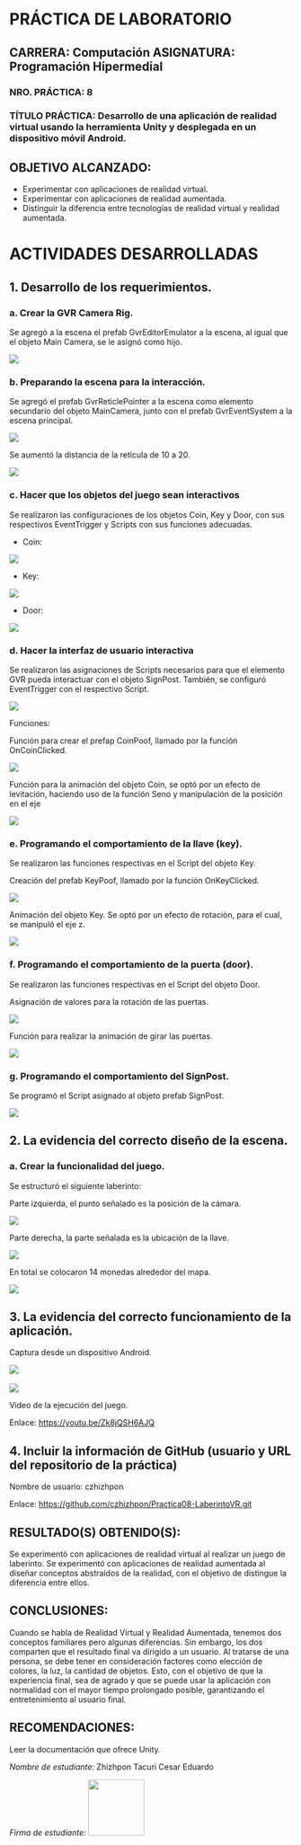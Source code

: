 
# PRÁCTICA DE LABORATORIO 

## CARRERA: Computación	ASIGNATURA: Programación Hipermedial
### NRO. PRÁCTICA:	8	
### TÍTULO PRÁCTICA: Desarrollo de una aplicación de realidad virtual usando la herramienta Unity y desplegada en un dispositivo móvil Android.
## OBJETIVO ALCANZADO:
- Experimentar con aplicaciones de realidad virtual.
- Experimentar con aplicaciones de realidad aumentada.
- Distinguir la diferencia entre tecnologías de realidad virtual y realidad aumentada.
# ACTIVIDADES DESARROLLADAS
## 1.	Desarrollo de los requerimientos.

### a.	Crear la GVR Camera Rig.

Se agregó a la escena el prefab GvrEditorEmulator a la escena, al igual que el objeto Main Camera, se le asignó como hijo. 

<img src="readme_img/1.png">

### b.	Preparando la escena para la interacción.

Se agregó el prefab GvrReticlePointer a la escena como elemento secundario del objeto MainCamera, junto con el prefab GvrEventSystem a la escena principal.

<img src="readme_img/2.png">

Se aumentó la distancia de la retícula de 10 a 20.

<img src="readme_img/3.png"> 

### c.	Hacer que los objetos del juego sean interactivos

Se realizaron las configuraciones de los objetos Coin, Key y Door, con sus respectivos EventTrigger y Scripts con sus funciones adecuadas.

- Coin:
 
<img src="readme_img/4.png">

- Key:
 
<img src="readme_img/5.png">

- Door:
 
<img src="readme_img/6.png">

### d.	Hacer la interfaz de usuario interactiva

Se realizaron las asignaciones de Scripts necesarios para que el elemento GVR pueda interactuar con el objeto SignPost. También, se configuró EventTrigger con el respectivo Script.

<img src="readme_img/7.png">

Funciones:

Función para crear el prefap CoinPoof, llamado por la función OnCoinClicked.
 
<img src="readme_img/8.png">

Función para la animación del objeto Coin, se optó por un efecto de levitación, haciendo uso de la función Seno y manipulación de la posición en el eje 

<img src="readme_img/9.png">

### e.	Programando el comportamiento de la llave (key).

Se realizaron las funciones respectivas en el Script del objeto Key.

Creación del prefab KeyPoof, llamado por la función OnKeyClicked.

<img src="readme_img/10.png"> 

Animación del objeto Key. Se optó por un efecto de rotación, para el cual, se manipuló el eje z.
 
<img src="readme_img/11.png"> 

### f.	Programando el comportamiento de la puerta (door).

Se realizaron las funciones respectivas en el Script del objeto Door.

Asignación de valores para la rotación de las puertas.

<img src="readme_img/12.png">  

Función para realizar la animación de girar las puertas.

<img src="readme_img/13.png"> 

### g.	Programando el comportamiento del SignPost.

Se programó el Script asignado al objeto prefab SignPost.

<img src="readme_img/14.png"> 

## 2.	La evidencia del correcto diseño de la escena.

### a. Crear la funcionalidad del juego.
Se estructuró el siguiente laberinto:

Parte izquierda, el punto señalado es la posición de la cámara.

<img src="readme_img/15.png"> 
 
Parte derecha, la parte señalada es la ubicación de la llave.
 
<img src="readme_img/16.png"> 
 
En total se colocaron 14 monedas alrededor del mapa.

<img src="readme_img/17.png"> 

## 3.	La evidencia del correcto funcionamiento de la aplicación.

Captura desde un dispositivo Android.
 
<img src="readme_img/18.png">
<br>
<br>
<img src="readme_img/19.png"> 
 
Video de la ejecución del juego.

Enlace: https://youtu.be/Zk8jQSH6AJQ

## 4.	Incluir la información de GitHub (usuario y URL del repositorio de la práctica)

Nombre de usuario: czhizhpon

Enlace: https://github.com/czhizhpon/Practica08-LaberintoVR.git

## RESULTADO(S) OBTENIDO(S):
Se experimentó con aplicaciones de realidad virtual al realizar un juego de laberinto. Se experimentó con aplicaciones de realidad aumentada al diseñar conceptos abstraídos de la realidad, con el objetivo de distingue la diferencia entre ellos.

## CONCLUSIONES:
Cuando se habla de Realidad Virtual y Realidad Aumentada, tenemos dos conceptos familiares pero algunas diferencias. Sin embargo, los dos comparten que el resultado final va dirigido a un usuario. Al tratarse de una persona, se debe tener en consideración factores como elección de colores, la luz, la cantidad de objetos. Esto, con el objetivo de que la experiencia final, sea de agrado y que se puede usar la aplicación con normalidad con el mayor tiempo prolongado posible, garantizando el entretenimiento al usuario final.

## RECOMENDACIONES:
Leer la documentación que ofrece Unity.

*Nombre de estudiante:* Zhizhpon Tacuri Cesar Eduardo


*Firma de estudiante:* <img src="readme_img/20.png" width="100px"> 

